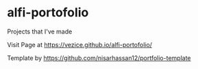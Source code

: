 # alfi-portofolio
Projects that I've made

Visit Page at https://vezice.github.io/alfi-portofolio/

Template by https://github.com/nisarhassan12/portfolio-template
